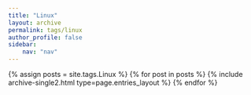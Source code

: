 ```yaml
---
title: "Linux"
layout: archive
permalink: tags/linux
author_profile: false
sidebar: 
    nav: "nav"
---
```


{% assign posts = site.tags.Linux %}
{% for post in posts %} {% include archive-single2.html type=page.entries_layout %} {% endfor %}